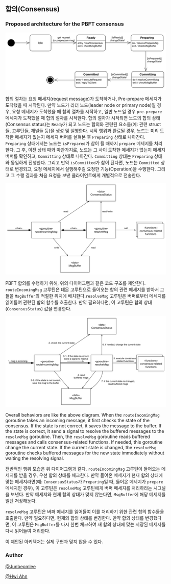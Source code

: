 ## 합의(Consensus) <a name="Consensus"></a>

### Proposed architecture for the PBFT consensus

![pbft-proposed-statechart](../images/pbft-proposed-statechart.png)

합의 절차는 요청 메세지(request message)가 도착하거나, Pre-prepare 메세지가 도착했을 때 시작된다. 만약 노드가 리더 노드(leader node or primary node)일 경우, 요청 메세지가 도착했을 때 합의 절차를 시작하고, 일반 노드일 경우 `pre-prepare` 메세지가 도착했을 때 합의 절차를 시작한다. 합의 절차가 시작되면 노드의 합의 상태(Consensus status)는 `Ready`가 되고 노드는 합의와 관련된 요소들(예: 관련 struct 들, 고루틴들, 채널들 등)을 생성 및 실행한다. 시작 행위과 완료될 경우, 노드는 미리 도착한 메세지가 없는지 메세지 버퍼를 살펴본 후 `Preparing` 상태로 나아간다. `Preparing` 상태에서는 노드는 `isPrepared`가 참이 될 때까지 `prepare` 메세지를 처리한다. 그 후, 이전 상태 때와 마찬가지로, 노드는 그 사이 도착한 메세지가 없는지 메세지 버퍼를 확인하고, `Committing` 상태로 나아간다. `Committing` 상태는 `Preparing` 상태와 동일하게 진행한다. 그리고 만약 `isCommitted`가 참이 된다면, 노드는 `Committed` 상태로 변경되고, 요청 메세지에서 실행해주길 요청한 기능(Operation)을 수행한다. 그리고 그 수행 결과를 처음 요청을 보낸 클라이언트에게 개별적으로 전송한다.

![pbft-proposed-code-view](../images/pbft-proposed-code-view.png)

PBFT 합의를 수행하기 위해, 위의 다이어그램과 같은 코드 구조를 제안한다. `routeIncomingMsg` 고루틴은 데몬 고루틴으로 들어오는 합의 관련 메세지를 받아서 그들을 `MsgBuffer`의 적절한 위치에 배치한다.`resolveMsg` 고루틴은 버퍼로부터 메세지를 읽어들여 관련된 합의 함수를 호출한다. 만약 필요하다면, 이 고루틴은 합의 상태(`ConsensusStatus`) 값을 변경한다.

![pbft-proposed-code-view-orders](../images/pbft-proposed-code-view-orders.png)

Overall behaviors are like the above diagram. When the `routeIncomingMsg` goroutine takes an incoming message, it first checks the state of the consensus. If the state is not correct, it saves the message to the buffer. If the state is correct, it send a signal to resolve the buffered messages to the `resolveMsg` goroutine. Then, the `resolveMsg` goroutine reads buffered messages and calls consensus-related functions. If needed, this goroutine change the current state. If the current state is changed, the `resolveMsg` goroutine checks buffered messages for the new state immediately without waiting the resolving signal.

전반적인 행위 모습은 위 다이어그램과 같다. `routeIncomingMsg` 고루틴이 들어오는 메세지를 받을 경우, 우선 합의 상태를 체크한다. 만약 들어온 메세지가 현재 합의 상태에 맞는 메세지라면(예: `ConsensusStatus`가 `Preparing`일 때, 들어온 메세지가 `prepare` 메세지인 경우), 이 고루틴은 `resolveMsg` 고루틴에게 버퍼 메세지를 처리하라는 시그널을 보낸다. 만약 메세지와 현재 합의 상태가 맞지 않는다면, `MsgBuffer`에 해당 메세지를 일단 저장해둔다.

`resolveMsg` 고루틴은 버퍼 메세지를 읽어들여 이를 처리하기 위한 관련 합의 함수들을 호출한다. 만약 필요하다면, 현재의 합의 상태를 변경한다. 만약 합의 상태를 변경했다면, 이 고루틴은 `MsgBuffer`를 다시 한번 체크하여 새 합의 상태에 맞는 저장된 메세지를 다시 읽어들여 처리한다.

이 제안된 아키텍처는 실제 구현과 맞지 않을 수 있다.

### Author

[@Junbeomlee](https://github.com/junbeomlee)

[@Hwi Ahn](https://github.com/byron1st)
